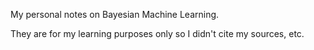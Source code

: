 My personal notes on Bayesian Machine Learning.

They are for my learning purposes only so I didn't cite my sources, etc.
